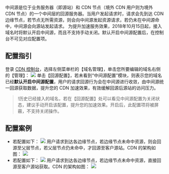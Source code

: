 中间源是位于业务服务器（即源站）和 CDN 节点（境外 CDN 用户则为境外 CDN 节点）的一个中间层的回源服务器。当用户发起请求时，请求会先到达 CDN 边缘节点，若节点无所需资源，则会向中间源发起资源请求，若仍未在中间源命中，中间源会向源站发起请求。
为提升加速服务效果，2018年10月15日起，接入域名时将默认开启中间源，而且不支持手动关闭。默认开启中间源配置后，在控制台不可见对应配置项。

## 配置指引
登录 [CDN 控制台](https://console.cloud.tencent.com/cdn)，选择左侧菜单栏的【域名管理】，单击您所要编辑的域名右侧的【管理】：
![](https://main.qcloudimg.com/raw/2c5a4a259daed4d3b8c9c61a3a7d187e.png)
单击【回源配置】，若未看到“中间源配置”模块，则表示您的域名已经**默认开启中间源配置**，用户的请求回源行为会在中间源进行收敛，由中间源统一回源获取数据，提升您的 CDN 加速效果，有效缓解回源后源站的访问压力。
>!历史已经接入的域名，若在【回源配置】处可以看见中间源配置为关闭状态，建议手动开启该配置，提升您的加速效果。开启后，此配置项将被屏蔽，不支持关闭操作。

## 配置案例
- 若配置如下：
![](https://main.qcloudimg.com/raw/3cbfc72af360a4635ac67d6942ed4a13.png)
用户请求到达各边缘节点，若边缘节点未命中资源，则会回源至父层节点，若父层节点仍未命中，才回源至客户源站。CDN 的架构如图：
![](https://main.qcloudimg.com/raw/999d516b9bc4c1e9eed1842e92ea1a1b.png)
- 若配置如下：
![](https://main.qcloudimg.com/raw/ad886e54362143e32be498b17b8c47b2.png)
用户请求到达各边缘节点，若边缘节点未命中资源，直接回源至客户源站获取。CDN 的架构如图：
![](https://main.qcloudimg.com/raw/ca73f3972e1490b8cca74c6f9bb0b5d9.png)

